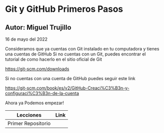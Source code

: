 # Git y GitHub Primeros Pasos

## Autor: Miguel Trujillo 
16 de mayo del 2022

Consideramos que ya cuentas con Git instalado en tu computadora y tienes una cuentas de GitHub
Si no cuentas con un Git, puedes encontrar el tutorial de como hacerlo en el sitio oficial de Git

https://git-scm.com/downloads

Si no cuentas con una cuenta de GitHub puedes seguir este link

https://git-scm.com/book/es/v2/GitHub-Creaci%C3%B3n-y-configuraci%C3%B3n-de-la-cuenta

Ahora ya Podemos empezar!

| Lecciones | Link |
|-----------|------|
|Primer Repositorio|


